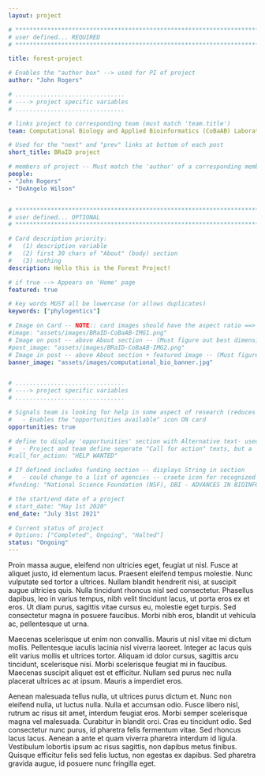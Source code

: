 ```yaml
---
layout: project

# *****************************************************************************************************************************************************
# user defined... REQUIRED
# *****************************************************************************************************************************************************

title: forest-project

# Enables the "author box" --> used for PI of project
author: "John Rogers"

# ...............................
# ----> project specific variables
# ...............................

# links project to corresponding team (must match 'team.title')
team: Computational Biology and Applied Bioinformatics (CoBaAB) Laboratory

# Used for the "next" and "prev" links at bottom of each post
short_title: BRaID project

# members of project -- Must match the 'author' of a corresponding member page...
people: 
- "John Rogers"
- "DeAngelo Wilson"


# *************************************************************************************************************************************************
# user defined... OPTIONAL
# *************************************************************************************************************************************************

# Card description priority: 
#	(1) description variable
#   (2) first 30 chars of "About" (body) section
#   (3) nothing  
description: Hello this is the Forest Project!

# if true --> Appears on 'Home' page
featured: true

# key words MUST all be lowercase (or allows duplicates)
keywords: ["phylogentics"]

# Image on Card -- NOTE:: card images should have the aspect ratio ==> 3 : 2?
#image: "assets/images/BRaID-CoBaAB-IMG1.png"
# Image on post -- above About section -- (Must figure out best dimensions: )
#post_image: "assets/images/BRaID-CoBaAB-IMG2.png"
# Image in post -- above About section + featured image -- (Must figure out best dimensions: )
banner_image: "assets/images/computational_bio_banner.jpg"


# ...............................
# ----> project specific variables
# ...............................

# Signals team is looking for help in some aspect of research (reduces work for postbox include...)
#	- Enables the "opportunities available" icon ON card 
opportunities: true

# define to display 'opportunities' section with Alternative text- used if no "Job" opportunity posts related to team
# 	- Project and team define seperate "Call for action" texts, but a 'job' post can be linked to a project and team
#call_for_action: "HELP WANTED"

# If defined includes funding section -- displays String in section
#	- could change to a list of agencies -- craete icon for recognized agencies?
#funding: "National Science Foundation (NSF), DBI - ADVANCES IN BIOINFORMATICS"

# the start/end date of a project
# start_date: "May 1st 2020"
end_date: "July 31st 2021"

# Current status of project
# Options: ["Completed", Ongoing", "Halted"]
status: "Ongoing"
---
```


Proin massa augue, eleifend non ultricies eget, feugiat ut nisl. Fusce at
aliquet justo, id elementum lacus. Praesent eleifend tempus molestie. Nunc
vulputate sed tortor a ultrices. Nullam blandit hendrerit nisi, at suscipit
augue ultricies quis. Nulla tincidunt rhoncus nisl sed consectetur. Phasellus
dapibus, leo in varius tempus, nibh velit tincidunt lacus, ut porta eros ex et
eros. Ut diam purus, sagittis vitae cursus eu, molestie eget turpis. Sed
consectetur magna in posuere faucibus. Morbi nibh eros, blandit ut vehicula ac,
pellentesque ut urna.

Maecenas scelerisque ut enim non convallis. Mauris ut nisl vitae mi dictum
mollis. Pellentesque iaculis lacinia nisl viverra laoreet. Integer ac lacus quis
elit varius mollis et ultrices tortor. Aliquam id dolor cursus, sagittis arcu
tincidunt, scelerisque nisi. Morbi scelerisque feugiat mi in faucibus. Maecenas
suscipit aliquet est et efficitur. Nullam sed purus nec nulla placerat ultrices
ac at ipsum. Mauris a imperdiet eros.

Aenean malesuada tellus nulla, ut ultrices purus dictum et. Nunc non eleifend
nulla, ut luctus nulla. Nulla et accumsan odio. Fusce libero nisl, rutrum ac
risus sit amet, interdum feugiat eros. Morbi semper scelerisque magna vel
malesuada. Curabitur in blandit orci. Cras eu tincidunt odio. Sed consectetur
nunc purus, id pharetra felis fermentum vitae. Sed rhoncus lacus lacus. Aenean a
ante et quam viverra pharetra interdum id ligula. Vestibulum lobortis ipsum ac
risus sagittis, non dapibus metus finibus. Quisque efficitur felis sed felis
luctus, non egestas ex dapibus. Sed pharetra gravida augue, id posuere nunc
fringilla eget.
